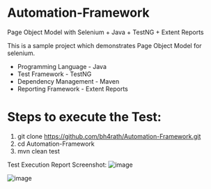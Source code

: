 # Automation-Framework
Page Object Model with Selenium + Java + TestNG + Extent Reports

This is a sample project which demonstrates Page Object Model for selenium.

- Programming Language - Java
- Test Framework - TestNG
- Dependency Management - Maven
- Reporting Framework - Extent Reports

# Steps to execute the Test:
1. git clone https://github.com/bh4rath/Automation-Framework.git
2. cd Automation-Framework
3. mvn clean test

Test Execution Report Screenshot:
![image](https://user-images.githubusercontent.com/34835631/82294154-50ba0300-99cb-11ea-8994-d89eae54ba13.png)


![image](https://user-images.githubusercontent.com/34835631/82294203-64fe0000-99cb-11ea-8bce-07c23bce460b.png)
